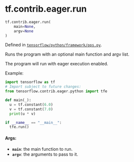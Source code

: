 <div itemscope itemtype="http://developers.google.com/ReferenceObject">
<meta itemprop="name" content="tf.contrib.eager.run" />
<meta itemprop="path" content="Stable" />
</div>

# tf.contrib.eager.run

``` python
tf.contrib.eager.run(
    main=None,
    argv=None
)
```



Defined in [`tensorflow/python/framework/ops.py`](/code/stable/tensorflow/python/framework/ops.py).

Runs the program with an optional main function and argv list.

The program will run with eager execution enabled.

Example:
```python
import tensorflow as tf
# Import subject to future changes:
from tensorflow.contrib.eager.python import tfe

def main(_):
  u = tf.constant(6.0)
  v = tf.constant(7.0)
  print(u * v)

if __name__ == "__main__":
  tfe.run()
```

#### Args:

* <b>`main`</b>: the main function to run.
* <b>`argv`</b>: the arguments to pass to it.